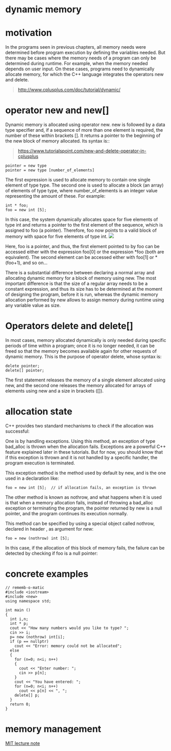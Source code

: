 # dynamic memory

# motivation
In the programs seen in previous chapters, all memory needs were determined before program execution by defining the variables needed. But there may be cases where the memory needs of a program can only be determined during runtime. For example, when the memory needed depends on user input. On these cases, programs need to dynamically allocate memory, for which the C++ language integrates the operators new and delete.
> http://www.cplusplus.com/doc/tutorial/dynamic/

# operator new and new[]
Dynamic memory is allocated using operator new. new is followed by a data type specifier and, if a sequence of more than one element is required, the number of these within brackets []. It returns a pointer to the beginning of the new block of memory allocated. Its syntax is::
> https://www.tutorialspoint.com/new-and-delete-operator-in-cplusplus
~~~
pointer = new type
pointer = new type [number_of_elements]
~~~
The first expression is used to allocate memory to contain one single element of type type. The second one is used to allocate a block (an array) of elements of type type, where number_of_elements is an integer value representing the amount of these. For example:
~~~
int * foo;
foo = new int [5];
~~~
In this case, the system dynamically allocates space for five elements of type int and returns a pointer to the first element of the sequence, which is assigned to foo (a pointer). Therefore, foo now points to a valid block of memory with space for five elements of type int.
![](http://www.cplusplus.com/doc/tutorial/dynamic/dynamic.png)

Here, foo is a pointer, and thus, the first element pointed to by foo can be accessed either with the expression foo[0] or the expression *foo (both are equivalent). The second element can be accessed either with foo[1] or *(foo+1), and so on...

There is a substantial difference between declaring a normal array and allocating dynamic memory for a block of memory using new. The most important difference is that the size of a regular array needs to be a constant expression, and thus its size has to be determined at the moment of designing the program, before it is run, whereas the dynamic memory allocation performed by new allows to assign memory during runtime using any variable value as size.

# Operators delete and delete[]
In most cases, memory allocated dynamically is only needed during specific periods of time within a program; once it is no longer needed, it can be freed so that the memory becomes available again for other requests of dynamic memory. This is the purpose of operator delete, whose syntax is:
~~~
delete pointer;
delete[] pointer;
~~~
The first statement releases the memory of a single element allocated using new, and the second one releases the memory allocated for arrays of elements using new and a size in brackets ([]).

# allocation state
C++ provides two standard mechanisms to check if the allocation was successful:

One is by handling exceptions. Using this method, an exception of type bad_alloc is thrown when the allocation fails. Exceptions are a powerful C++ feature explained later in these tutorials. But for now, you should know that if this exception is thrown and it is not handled by a specific handler, the program execution is terminated.

This exception method is the method used by default by new, and is the one used in a declaration like:

~~~ 
foo = new int [5];  // if allocation fails, an exception is thrown  
~~~

The other method is known as nothrow, and what happens when it is used is that when a memory allocation fails, instead of throwing a bad_alloc exception or terminating the program, the pointer returned by new is a null pointer, and the program continues its execution normally.

This method can be specified by using a special object called nothrow, declared in header <new>, as argument for new:

~~~ 
foo = new (nothrow) int [5]; 
~~~

In this case, if the allocation of this block of memory fails, the failure can be detected by checking if foo is a null pointer:

# concrete examples
~~~
// rememb-o-matic
#include <iostream>
#include <new>
using namespace std;

int main ()
{
  int i,n;
  int * p;
  cout << "How many numbers would you like to type? ";
  cin >> i;
  p= new (nothrow) int[i];
  if (p == nullptr)
    cout << "Error: memory could not be allocated";
  else
  {
    for (n=0; n<i; n++)
    {
      cout << "Enter number: ";
      cin >> p[n];
    }
    cout << "You have entered: ";
    for (n=0; n<i; n++)
      cout << p[n] << ", ";
    delete[] p;
  }
  return 0;
}
~~~

# memory management
[MIT lecture note](https://ocw.mit.edu/courses/electrical-engineering-and-computer-science/6-096-introduction-to-c-january-iap-2011/lecture-notes/)
